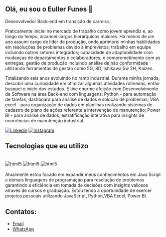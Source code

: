 ## Olá, eu sou o Euller Funes 👋
Desenvolvedor Back-end em transição de carreira.

Praticamente iniciei no mercado de trabalho como jovem aprendiz e, ao longo do tempo, alcancei cargos hierárquicos maiores. Há menos de um ano assumi cargo de líder de produção, onde aprimorei minhas habilidades em resoluções de problemas devido a imprevistos; trabalho em equipe incluindo outros setores integrados; capacidade de adaptabilidade com mudanças de departamentos e colaboradores; e comprometimento com as entregas; gestão de produção incluindo análise de não conformidade utilizando ferramentas de gestão como 5G, 8D, Ishikawa,5w 2H, Kaizen.

Totalizando seis anos evoluindo no ramo industrial.
Durante minha jornada, descobri uma curiosidade em otimizar algumas atividades rotineiras, então busquei o início dos estudos. E tive enorme afeição com Desenvolvimento de Software na área Back-end com linguagens:
Python - para automação de tarefas, dashboard para análise de dados e solução de problemas;
VBA excel - para organização de dados em planilhas realizando sistemas de cadastro de plano de ações referente a intervenção de manutenção;
Power BI - para análise de dados, estratificação interativa para insights de ocorrências de manutenção industrial.


[![Linkedin](https://img.shields.io/badge/LinkedIn-0077B5?style=for-the-badge&logo=linkedin&logoColor=white/)](https://www.linkedin.com/in/eullerfunes/)
[![Instagram](https://img.shields.io/badge/Instagram-E4405F?style=for-the-badge&logo=instagram&logoColor=white)](https://instagram.com/eullerfunes?igshid=OGQ5ZDc2ODk2ZA==)

## Tecnologias que eu utilizo
<div> <br/>
    <img align="center" alt = html5 src = "https://img.shields.io/badge/HTML5-E34F26?style=for-the-badge&logo=html5&logoColor=white">
    <img align="center" alt = html5 src = "https://img.shields.io/badge/Python-14354C?style=for-the-badge&logo=python&logoColor=white">
     <img align="center" alt = html5 src = "https://img.shields.io/badge/Microsoft_Excel-217346?style=for-the-badge&logo=microsoft-excel&logoColor=white">
</div>
</div>
</br>
Atualmente estou focado em expandir meus conhecimentos em Java Script e demais linguagens de programação para resolução de problemas garantindo a eficiência em tomada de decisões com insights valiosos através de cursos e graduação.
Estou tendo a oportunidade de exercer projetos pessoais utilizando JavaScript, Python,VBA Excel, Power BI.

</br>

## Contatos:
- [Email](euller_funes@hotmail.com)
- [WhatsApp](wa.me/+55199916171190)
